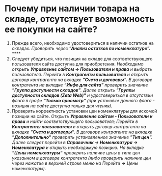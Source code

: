 # Почему при наличии товара на складе, отсутствует возможность ее покупки на сайте?

1. Прежде  всего, необходимо удостовериться в наличии остатков на складах.  _Проверить через **"Анализ остатков по номенклатуре".**_ ****
2. Следует убедиться, что позиция на складе для соответствующего пользователя сайта доступна для приобретения.  _Необходимо открыть **Управление сайтом → Пользователи и права** и выбрать пользователя.  Перейти в **Контрагенты пользователя** и открыть договор контрагента на вкладке **"Счета и договоры".**   В договоре контрагента на вкладке **"Инфо для сайта"** проверить значение **"Группа доступности складов"**.  Далее открыть **"Группы доступности складов \(Zeta Web\)"** и удостовериться в отсутствии флага в графе **"Только просмотр"** \(при установке данного флага - позиция на сайте доступна только для чтения\)._ 
3.  Проверить корректность установки цен номенклатуры для искомой позиции на сайте.  _Открыть **Управление сайтом - Пользователи и права** и найти соответствующего пользователя;  Перейти в **Контрагенты пользователя** и открыть договор контрагента на вкладке **"Счета и договоры".**   В договоре контрагента на вкладке **"Дополнительно"** проверить установленное значение **"Тип цен".**  Далее следует перейти в **Справочник → Номенклатура → Номенклатура** и открыть необходимую  позицию. На вкладке **"Цены номенклатуры"** проверить наличие цены в типе цен указанном в договоре контрагента \(либо проверить наличие цен через нажатие в верхней строке меню на Перейти **→** Цены номенклатуры\)._

